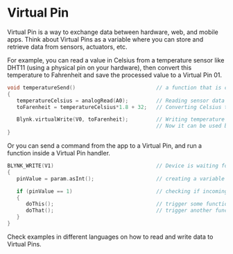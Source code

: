 # Virtual Pin

Virtual Pin is a way to exchange data between hardware, web, and mobile apps. Think about Virtual Pins as a variable where you can store and retrieve data from sensors, actuators, etc.

For example, you can read a value in Celsius from a temperature sensor like DHT11 \(using a physical pin on your hardware\), then convert this temperature to Fahrenheit and save the processed value to a Virtual Pin 01.

```cpp
void temperatureSend()                          // a function that is called by some timer
{
   temperatureCelsius = analogRead(A0);         // Reading sensor data in Celsius
   toFarenheit = temperatureCelsius*1.8 + 32;   // Converting Celsius to Farenheit

   Blynk.virtualWrite(V0, toFarenheit);         // Writing temperature in Farenheit to Virtual Pin V0
                                                // Now it can be used by widgets in the apps
}
```

Or you can send a command from the app to a Virtual Pin, and run a function inside a Virtual Pin handler.

```cpp
BLYNK_WRITE(V1)                                 // Device is waiting for incoming value on Virtual Pin V1. 
{
   pinValue = param.asInt();                    // creating a variable that will store incoming value

   if (pinValue == 1)                           // checking if incoming value is 1
   {
      doThis();                                 // trigger some function in your code
      doThat();                                 // trigger another function in your code
   }
}
```

Check examples in different languages on how to read and write data to Virtual Pins.

